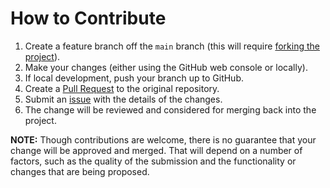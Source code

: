 # How to Contribute

1. Create a feature branch off the `main` branch (this will require [forking the project](https://docs.github.com/en/get-started/quickstart/fork-a-repo)).
2. Make your changes (either using the GitHub web console or locally).
3. If local development, push your branch up to GitHub.
4. Create a [Pull Request](https://docs.github.com/en/pull-requests/collaborating-with-pull-requests/proposing-changes-to-your-work-with-pull-requests/creating-a-pull-request) to the original repository.
5. Submit an [issue](../../issues) with the details of the changes.
6. The change will be reviewed and considered for merging back into the project.

**NOTE:** Though contributions are welcome, there is no guarantee that your change will be approved and merged.  That will depend on a number of factors, such as the quality of the submission and the functionality or changes that are being proposed.